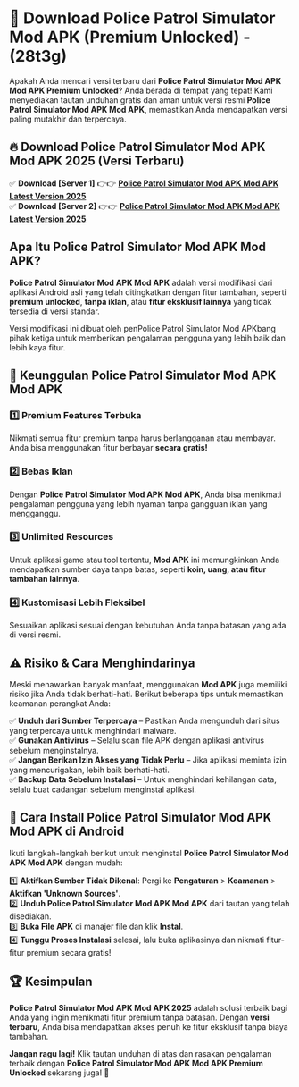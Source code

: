 

# 🎯 Download Police Patrol Simulator Mod APK (Premium Unlocked) -  (28t3g) 

Apakah Anda mencari versi terbaru dari **Police Patrol Simulator Mod APK Mod APK Premium Unlocked**? Anda berada di tempat yang tepat! Kami menyediakan tautan unduhan gratis dan aman untuk versi resmi **Police Patrol Simulator Mod APK Mod APK**, memastikan Anda mendapatkan versi paling mutakhir dan terpercaya.

## 🔥 Download Police Patrol Simulator Mod APK Mod APK 2025 (Versi Terbaru)

✅ **Download [Server 1]** 👉👉 [**Police Patrol Simulator Mod APK Mod APK Latest Version 2025**](https://apkcomod.com?title=Police_Patrol_Simulator_Mod_APK)  
✅ **Download [Server 2]** 👉👉 [**Police Patrol Simulator Mod APK Mod APK Latest Version 2025**](https://apkcomod.com?title=Police_Patrol_Simulator_Mod_APK)  

## Apa Itu Police Patrol Simulator Mod APK Mod APK?

**Police Patrol Simulator Mod APK Mod APK** adalah versi modifikasi dari aplikasi Android asli yang telah ditingkatkan dengan fitur tambahan, seperti **premium unlocked**, **tanpa iklan**, atau **fitur eksklusif lainnya** yang tidak tersedia di versi standar.

Versi modifikasi ini dibuat oleh penPolice Patrol Simulator Mod APKbang pihak ketiga untuk memberikan pengalaman pengguna yang lebih baik dan lebih kaya fitur.

## 🎯 Keunggulan Police Patrol Simulator Mod APK Mod APK

### 1️⃣ Premium Features Terbuka
Nikmati semua fitur premium tanpa harus berlangganan atau membayar. Anda bisa menggunakan fitur berbayar **secara gratis!**

### 2️⃣ Bebas Iklan
Dengan **Police Patrol Simulator Mod APK Mod APK**, Anda bisa menikmati pengalaman pengguna yang lebih nyaman tanpa gangguan iklan yang mengganggu.

### 3️⃣ Unlimited Resources
Untuk aplikasi game atau tool tertentu, **Mod APK** ini memungkinkan Anda mendapatkan sumber daya tanpa batas, seperti **koin, uang, atau fitur tambahan lainnya**.

### 4️⃣ Kustomisasi Lebih Fleksibel
Sesuaikan aplikasi sesuai dengan kebutuhan Anda tanpa batasan yang ada di versi resmi.

## ⚠️ Risiko & Cara Menghindarinya

Meski menawarkan banyak manfaat, menggunakan **Mod APK** juga memiliki risiko jika Anda tidak berhati-hati. Berikut beberapa tips untuk memastikan keamanan perangkat Anda:

✅ **Unduh dari Sumber Terpercaya** – Pastikan Anda mengunduh dari situs yang terpercaya untuk menghindari malware.  
✅ **Gunakan Antivirus** – Selalu scan file APK dengan aplikasi antivirus sebelum menginstalnya.  
✅ **Jangan Berikan Izin Akses yang Tidak Perlu** – Jika aplikasi meminta izin yang mencurigakan, lebih baik berhati-hati.  
✅ **Backup Data Sebelum Instalasi** – Untuk menghindari kehilangan data, selalu buat cadangan sebelum menginstal aplikasi.

## 📌 Cara Install Police Patrol Simulator Mod APK Mod APK di Android

Ikuti langkah-langkah berikut untuk menginstal **Police Patrol Simulator Mod APK Mod APK** dengan mudah:

1️⃣ **Aktifkan Sumber Tidak Dikenal**: Pergi ke **Pengaturan** > **Keamanan** > **Aktifkan 'Unknown Sources'**.  
2️⃣ **Unduh Police Patrol Simulator Mod APK Mod APK** dari tautan yang telah disediakan.  
3️⃣ **Buka File APK** di manajer file dan klik **Instal**.  
4️⃣ **Tunggu Proses Instalasi** selesai, lalu buka aplikasinya dan nikmati fitur-fitur premium secara gratis!

## 🏆 Kesimpulan

**Police Patrol Simulator Mod APK Mod APK 2025** adalah solusi terbaik bagi Anda yang ingin menikmati fitur premium tanpa batasan. Dengan **versi terbaru**, Anda bisa mendapatkan akses penuh ke fitur eksklusif tanpa biaya tambahan.

**Jangan ragu lagi!** Klik tautan unduhan di atas dan rasakan pengalaman terbaik dengan **Police Patrol Simulator Mod APK Mod APK Premium Unlocked** sekarang juga! 🚀

